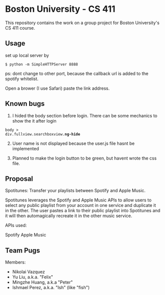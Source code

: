 # Boston University - CS 411

This repository contains the work on a group project for Boston University's
CS 411 course.

## Usage

set up local server by

    $ python -m SimpleHTTPServer 8888
  
ps: dont change to other port, because the callback url is added to the spotify whitelist.

Open a brower (I use Safari) paste the link address.

## Known bugs

1. I hided the body section before login. There can be some mechanics to show the it after login

<code>body > div.fullview.searchboxview.<strong>ng-hide</strong></code>

2. User name is not displayed because the user.js file hasnt be implemented

3. Planned to make the login button to be green, but havent wrote the css file.



## Proposal

Spotitunes: Transfer your playlists between Spotify and Apple Music.

Spotitunes leverages the Spotify and Apple Music APIs to allow users to select any public playlist from your account in one service and duplicate it in the other. The user pastes a link to their public playlist into Spotitunes and it will then automagically recreate it in the other music service.

APIs used:

Spotify
Apple Music



## Team Pugs

Members:
- Nikolai Vazquez
- Yu Liu, a.k.a. "Felix"
- Mingzhe Huang, a.k.a "Peter"
- Ishmael Perez, a.k.a. "Ish" (like "fish")

